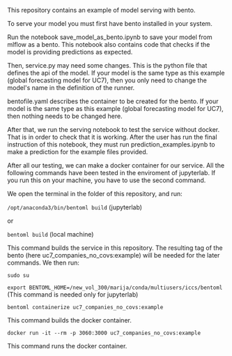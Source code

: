 This repository contains an example of model serving with bento.

To serve your model you must first have bento installed in your system.

Run the notebook save_model_as_bento.ipynb to save your model from mlflow as a bento. This notebook also contains code that checks if
the model is providing predictions as expected.

Then, service.py may need some changes. This is the python file that defines the api of the model. If your model is the same type as this example
(global forecasting model for UC7), then you only need to change the model's name in the definition of the runner.

bentofile.yaml describes the container to be created for the bento. If your model is the same type as this example
(global forecasting model for UC7), then nothing needs to be changed here. 

After that, we run the serving notebook to test the service without docker. That is in order to check that it is working. After the user
has run the final instruction of this notebook, they must run prediction_examples.ipynb to make a prediction for the example files provided.

After all our testing, we can make a docker container for our service. All the following commands have been tested in the enviroment of jupyterlab.
If you run this on your machine, you have to use the second command. 

We open the terminal in the folder of this repository, and run:

```/opt/anaconda3/bin/bentoml build``` (jupyterlab)

or 

```bentoml build``` (local machine)

This command builds the service in this repository. The resulting tag of the bento (here uc7_companies_no_covs:example)
will be needed for the later commands. We then run:

```sudo su```

```export BENTOML_HOME=/new_vol_300/marija/conda/multiusers/iccs/bentoml``` (This command is needed only for jupyterlab)

```bentoml containerize uc7_companies_no_covs:example```

This command builds the docker container.

```docker run -it --rm -p 3060:3000 uc7_companies_no_covs:example```

This command runs the docker container.